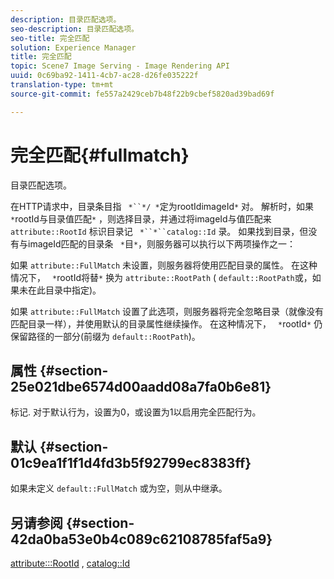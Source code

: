 ```yaml
---
description: 目录匹配选项。
seo-description: 目录匹配选项。
seo-title: 完全匹配
solution: Experience Manager
title: 完全匹配
topic: Scene7 Image Serving - Image Rendering API
uuid: 0c69ba92-1411-4cb7-ac28-d26fe035222f
translation-type: tm+mt
source-git-commit: fe557a2429ceb7b48f22b9cbef5820ad39bad69f

---
```



# 完全匹配{#fullmatch}

目录匹配选项。

在HTTP请求中，目录条目指 ` *``*/ *`定为rootIdimageId`*` 对。 解析时，如果 ` *`rootId与目录值匹配`*` ，则选择目录，并通过将imageId与值匹配来 `attribute::RootId` 标识目录记 ` *``*``catalog::Id` 录。 如果找到目录，但没有与imageId匹配的目录条 ` *`目`*`，则服务器可以执行以下两项操作之一：

如果 `attribute::FullMatch` 未设置，则服务器将使用匹配目录的属性。 在这种情况下， ` *`rootId将替`*` 换为 `attribute::RootPath` ( `default::RootPath`或，如果未在此目录中指定)。

如果 `attribute::FullMatch` 设置了此选项，则服务器将完全忽略目录（就像没有匹配目录一样），并使用默认的目录属性继续操作。 在这种情况下， ` *`rootId`*` 仍保留路径的一部分(前缀为 `default::RootPath`)。

## 属性 {#section-25e021dbe6574d00aadd08a7fa0b6e81}

标记. 对于默认行为，设置为0，或设置为1以启用完全匹配行为。

## 默认 {#section-01c9ea1f1f1d4fd3b5f92799ec8383ff}

如果未定义 `default::FullMatch` 或为空，则从中继承。

## 另请参阅 {#section-42da0ba53e0b4c089c62108785faf5a9}

[attribute:::RootId](../../../../../is-api/image-catalog/image-serving-api-ref/c-image-catalog-reference/c-attributes-reference/r-rootid.md#reference-13653312925e4a08b90f99961d53f546) , [catalog::Id](/help/aem-is-ir-api/is-api/image-catalog/image-serving-api-ref/c-image-catalog-reference/c-image-svg-data-reference/c-image-data-reference/r-id-cat.md)
